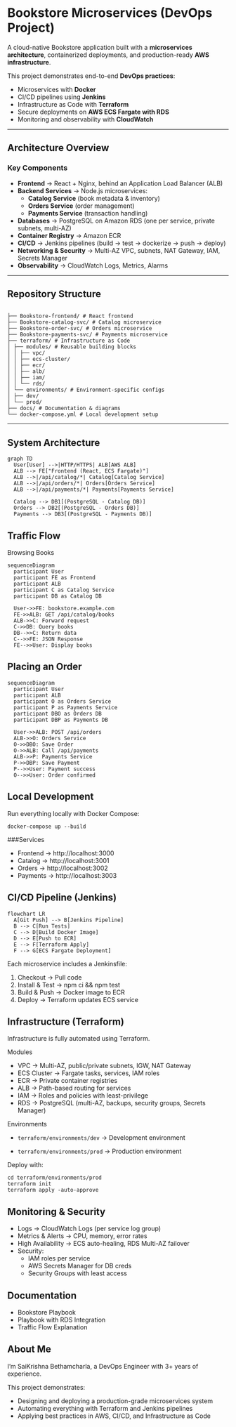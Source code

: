 # Bookstore Microservices (DevOps Project)

A cloud-native Bookstore application built with a **microservices architecture**, containerized deployments, and production-ready **AWS infrastructure**.

This project demonstrates end-to-end **DevOps practices**:

- Microservices with **Docker**
- CI/CD pipelines using **Jenkins**
- Infrastructure as Code with **Terraform**
- Secure deployments on **AWS ECS Fargate with RDS**
- Monitoring and observability with **CloudWatch**

---

## Architecture Overview

### Key Components
- **Frontend** → React + Nginx, behind an Application Load Balancer (ALB)  
- **Backend Services** → Node.js microservices:
  - **Catalog Service** (book metadata & inventory)  
  - **Orders Service** (order management)  
  - **Payments Service** (transaction handling)  
- **Databases** → PostgreSQL on Amazon RDS (one per service, private subnets, multi-AZ)  
- **Container Registry** → Amazon ECR  
- **CI/CD** → Jenkins pipelines (build → test → dockerize → push → deploy)  
- **Networking & Security** → Multi-AZ VPC, subnets, NAT Gateway, IAM, Secrets Manager  
- **Observability** → CloudWatch Logs, Metrics, Alarms  

---

## Repository Structure
```

├── Bookstore-frontend/ # React frontend
├── Bookstore-catalog-svc/ # Catalog microservice
├── Bookstore-order-svc/ # Orders microservice
├── Bookstore-payments-svc/ # Payments microservice
├── terraform/ # Infrastructure as Code
│ ├── modules/ # Reusable building blocks
│ │ ├── vpc/
│ │ ├── ecs-cluster/
│ │ ├── ecr/
│ │ ├── alb/
│ │ ├── iam/
│ │ └── rds/
│ └── environments/ # Environment-specific configs
│ ├── dev/
│ └── prod/
├── docs/ # Documentation & diagrams
└── docker-compose.yml # Local development setup

```
---

## System Architecture

```mermaid
graph TD
  User[User] -->|HTTP/HTTPS| ALB[AWS ALB]
  ALB --> FE["Frontend (React, ECS Fargate)"]
  ALB -->|/api/catalog/*| Catalog[Catalog Service]
  ALB -->|/api/orders/*| Orders[Orders Service]
  ALB -->|/api/payments/*| Payments[Payments Service]

  Catalog --> DB1[(PostgreSQL - Catalog DB)]
  Orders --> DB2[(PostgreSQL - Orders DB)]
  Payments --> DB3[(PostgreSQL - Payments DB)]
```
## Traffic Flow
Browsing Books
```mermaid
sequenceDiagram
  participant User
  participant FE as Frontend
  participant ALB
  participant C as Catalog Service
  participant DB as Catalog DB

  User->>FE: bookstore.example.com
  FE->>ALB: GET /api/catalog/books
  ALB->>C: Forward request
  C->>DB: Query books
  DB-->>C: Return data
  C-->>FE: JSON Response
  FE-->>User: Display books
```
## Placing an Order
```mermaid
sequenceDiagram
  participant User
  participant ALB
  participant O as Orders Service
  participant P as Payments Service
  participant DBO as Orders DB
  participant DBP as Payments DB

  User->>ALB: POST /api/orders
  ALB->>O: Orders Service
  O->>DBO: Save Order
  O->>ALB: Call /api/payments
  ALB->>P: Payments Service
  P->>DBP: Save Payment
  P-->>User: Payment success
  O-->>User: Order confirmed
```
## Local Development

Run everything locally with Docker Compose:
```
docker-compose up --build
```
###Services

- Frontend → http://localhost:3000
- Catalog → http://localhost:3001
- Orders → http://localhost:3002
- Payments → http://localhost:3003

## CI/CD Pipeline (Jenkins)
```mermaid
flowchart LR
  A[Git Push] --> B[Jenkins Pipeline]
  B --> C[Run Tests]
  C --> D[Build Docker Image]
  D --> E[Push to ECR]
  E --> F[Terraform Apply]
  F --> G[ECS Fargate Deployment]
```

Each microservice includes a Jenkinsfile:

1. Checkout → Pull code
2. Install & Test → npm ci && npm test
3. Build & Push → Docker image to ECR
4. Deploy → Terraform updates ECS service

## Infrastructure (Terraform)

Infrastructure is fully automated using Terraform.

Modules

- VPC → Multi-AZ, public/private subnets, IGW, NAT Gateway
- ECS Cluster → Fargate tasks, services, IAM roles
- ECR → Private container registries
- ALB → Path-based routing for services
- IAM → Roles and policies with least-privilege
- RDS → PostgreSQL (multi-AZ, backups, security groups, Secrets Manager)

Environments
- ```terraform/environments/dev``` → Development environment

- ```terraform/environments/prod``` → Production environment

Deploy with:
```
cd terraform/environments/prod
terraform init
terraform apply -auto-approve
```

## Monitoring & Security

- Logs → CloudWatch Logs (per service log group)
- Metrics & Alerts → CPU, memory, error rates
- High Availability → ECS auto-healing, RDS Multi-AZ failover
- Security:
  - IAM roles per service
  - AWS Secrets Manager for DB creds
  - Security Groups with least access

## Documentation

- Bookstore Playbook
- Playbook with RDS Integration
- Traffic Flow Explanation

## About Me

I’m SaiKrishna Bethamcharla, a DevOps Engineer with 3+ years of experience.

This project demonstrates:

- Designing and deploying a production-grade microservices system
- Automating everything with Terraform and Jenkins pipelines
- Applying best practices in AWS, CI/CD, and Infrastructure as Code

